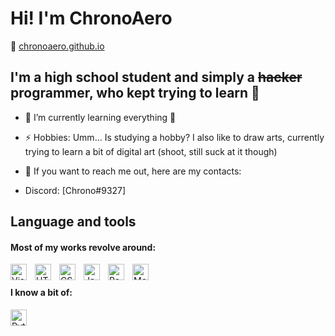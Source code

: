 # Hi! I'm ChronoAero
🔗 [chronoaero.github.io](https://chronoaero.github.io)

## I'm a high school student and simply a ~~hacker~~ programmer, who kept trying to learn 👾

- 🌱 I’m currently learning everything 🤣
- ⚡ Hobbies: Umm... Is studying a hobby? I also like to draw arts, currently trying to learn a bit of digital art (shoot, still suck at it though)
- 💬 If you want to reach me out, here are my contacts:

- Discord: [Chrono#9327]
 
## Language and tools

#### Most of my works revolve around:

<img align="left" alt="Visual Studio Code" width="26px" src="https://cdn.jsdelivr.net/gh/devicons/devicon/icons/vscode/vscode-original.svg" style="padding-right:10px;" />
<img align="left" alt="HTML5" width="26px" src="https://cdn.jsdelivr.net/gh/devicons/devicon/icons/html5/html5-original.svg" style="padding-right:10px;" />
<img align="left" alt="CSS3" width="26px" src="https://cdn.jsdelivr.net/gh/devicons/devicon/icons/css3/css3-original.svg" style="padding-right:10px;" />
<img align="left" alt="JavaScript" width="26px" src="https://cdn.jsdelivr.net/gh/devicons/devicon/icons/javascript/javascript-original.svg" style="padding-right:10px;" />
<img align="left" alt="React" width="26px" src="https://cdn.jsdelivr.net/gh/devicons/devicon/icons/react/react-original.svg" style="padding-right:10px;" />
<img align="left" alt="MongoDB" width="26px" src="https://cdn.jsdelivr.net/gh/devicons/devicon/icons/mongodb/mongodb-original.svg" style="padding-right:10px;" />


<br/>

#### I know a bit of:

<img align="left" alt="Python" width="26px" src="https://upload.wikimedia.org/wikipedia/commons/c/c3/Python-logo-notext.svg" style="padding-right:10px;" />
<br/>

<!---
ChronoAero/ChronoAero is a ✨ special ✨ repository because its `README.md` (this file) appears on your GitHub profile.
You can click the Preview link to take a look at your changes.
--->
